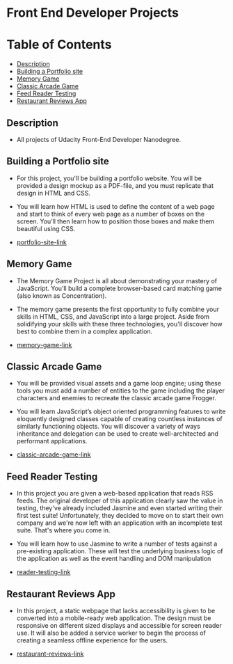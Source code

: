 # Front End Developer Projects

# Table of Contents

-   [Description](#description)
-   [Building a Portfolio site](#building-portfolio-site)
-   [Memory Game](#memory-game)
-   [Classic Arcade Game](#classic-arcade-game)
-   [Feed Reader Testing](#feed-reader-testing)
-   [Restaurant Reviews App](#restaurant-reviews-app)

## Description

-   All projects of Udacity Front-End Developer Nanodegree.

## Building a Portfolio site

- For this project, you'll be building a portfolio website. You will be provided a design mockup as a PDF-file, and you must replicate that design in HTML and CSS.

- You will learn how HTML is used to define the content of a web page and start to think of every web page as a number of boxes on the screen. You’ll then learn how to position those boxes and make them beautiful using CSS.

- [portfolio-site-link](https://github.com/Kurosakicoder/ProjectOneFEND)

## Memory Game

- The Memory Game Project is all about demonstrating your mastery of JavaScript. You’ll build a complete browser-based card matching game (also known as Concentration).

- The memory game presents the first opportunity to fully combine your skills in HTML, CSS, and JavaScript into a large project. Aside from solidifying your skills with these three technologies, you'll discover how best to combine them in a complex application.

- [memory-game-link](https://github.com/Kurosakicoder/MemoryGameFEND)


## Classic Arcade Game

- You will be provided visual assets and a game loop engine; using these tools you must add a number of entities to the game including the player characters and enemies to recreate the classic arcade game Frogger.

- You will learn JavaScript’s object oriented programming features to write eloquently designed classes capable of creating countless instances of similarly functioning objects. You will discover a variety of ways inheritance and delegation can be used to create well-architected and performant applications.

- [classic-arcade-game-link](https://github.com/Kurosakicoder/FENDArcadeGameKuro)

## Feed Reader Testing

-   In this project you are given a web-based application that reads RSS feeds. The original developer of this application clearly saw the value in testing, they've already included Jasmine and even started writing their first test suite! Unfortunately, they decided to move on to start their own company and we're now left with an application with an incomplete test suite. That's where you come in.

- You will learn how to use Jasmine to write a number of tests against a pre-existing application. These will test the underlying business logic of the application as well as the event handling and DOM manipulation

- [reader-testing-link](https://github.com/Kurosakicoder/FENDfeedreaderKuro)

## Restaurant Reviews App

- In this project, a static webpage that lacks accessibility is given to be converted into a mobile-ready web application. The design  must be responsive on different sized displays and accessible for screen reader use. It will also be added a service worker to begin the process of creating a seamless offline experience for the users.

- [restaurant-reviews-link](https://github.com/Kurosakicoder/RestaurantReviewsAppStage-1)
